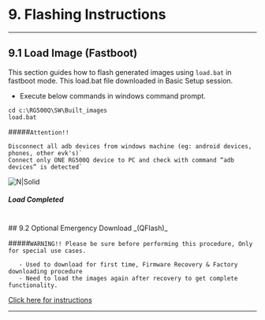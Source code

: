 # 9. Flashing Instructions

------------

## 9.1 Load Image (Fastboot)

This section guides how to flash generated images using `load.bat` in fastboot mode. This load.bat file downloaded in Basic Setup session.
 
-  Execute below commands in windows command prompt.  

```console
cd c:\RG500Q\SW\Built_images
load.bat
```
#####`Attention!!`
```warning
Disconnect all adb devices from windows machine (eg: android devices, phones, other evk's)`
Connect only ONE RG500Q device to PC and check with command “adb devices” is detected`
```

![N|Solid](../pics/RG500Q/rg500q-load.jpg)

##### Load Completed
<br>
## 9.2 Optional Emergency Download _(QFlash)_

#####`WARNING!! Please be sure before performing this procedure, Only for special use cases.`
```warning
   - Used to download for first time, Firmware Recovery & Factory downloading procedure
   - Need to load the images again after recovery to get complete functionality.
```
<a href="#" target="_blank" onclick="LoadPage(13);return false;">Click here for instructions</a>

------------
